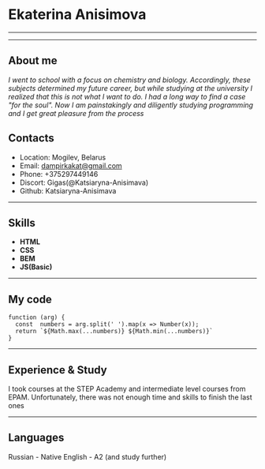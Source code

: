 # Ekaterina Anisimova

***

***

## About me

*I went to school with a focus on chemistry and biology. Accordingly, these subjects determined my future career, but while studying at the university I realized that this is not what I want to do.
I had a long way to find a case "for the soul". Now I am painstakingly and diligently studying programming and I get great pleasure from the process*


## Contacts

* Location: Mogilev, Belarus
* Email: dampirkakat@gmail.com 
* Phone: +375297449146
* Discort: Gigas(@Katsiaryna-Anisimava)
* Github: Katsiaryna-Anisimava

***

## Skills

* **HTML**
* **CSS**
* **BEM**
* **JS(Basic)**

***

## My code 

    function (arg) {
      const  numbers = arg.split(' ').map(x => Number(x));
      return `${Math.max(...numbers)} ${Math.min(...numbers)}`
    }

***

## Experience & Study

I took courses at the STEP Academy and intermediate level courses from EPAM. Unfortunately, there was not enough time and skills to finish the last ones

***

## Languages

Russian - Native
English - A2 (and study further)

